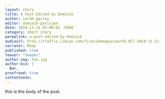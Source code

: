 ```yaml
---
layout: story
title: A Post Edited by Dominik
author: sarah-gailey
editor: dominik-parisien
date: 2019-11-21 03:00:01 -0500
category: short story
permalink: a-post-edited-by-dominik
audiourl: http://traffic.libsyn.com/firesidemagazine/FQ-OCT-2019-11-21-The_Emotional_Beats_of_Becoming_a_Guide_Dog_Handler.mp3
narrator: Meep
published: true
teaser: "teaser"
author-img: foo.jpg
author-bio: |
  Bar.
proofread: true
contentnote:
---
```

this is the body of the post.
